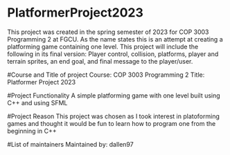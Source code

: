 # PlatformerProject2023

This project was created in the spring semester of 2023 for COP 3003 Programming 2 at FGCU. As the name states this is an attempt at creating a platforming game containing one level. This project will include the following in its final version: Player control, collision, platforms, player and terrain sprites, an end goal, and final message to the player/user.

#Course and Title of project
Course: COP 3003 Programming 2
Title: Platformer Project 2023

#Project Functionality
A simple platforming game with one level built using C++ and using SFML

#Project Reason
This project was chosen as I took interest in platoforming games and thought it would be fun to learn how to program one from the beginning in C++

#List of maintainers
Maintained by: dallen97

